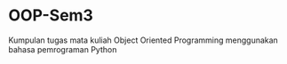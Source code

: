 # OOP-Sem3
Kumpulan tugas mata kuliah Object Oriented Programming menggunakan bahasa pemrograman Python
